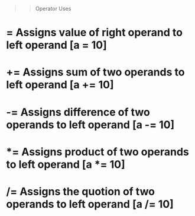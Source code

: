 >> Operator                              Uses

#   =                           Assigns value of right operand to left operand  [a = 10]
#   +=                          Assigns sum of two operands to left operand     [a += 10]
#   -=                          Assigns difference of two operands to left operand  [a -= 10]       
#   *=                          Assigns product of two operands to left operand [a *= 10]      
#   /=                          Assigns the quotion of two operands to left operand [a /= 10]      